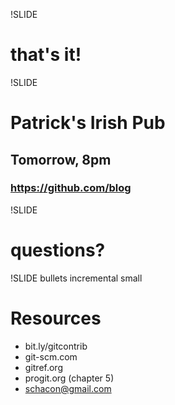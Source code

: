 !SLIDE

# that's it!

!SLIDE

# Patrick's Irish Pub

## Tomorrow, 8pm

### https://github.com/blog


!SLIDE

# questions?

!SLIDE bullets incremental small

# Resources #

* bit.ly/gitcontrib
* git-scm.com
* gitref.org
* progit.org (chapter 5)
* schacon@gmail.com

